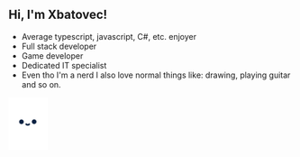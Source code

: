 ## Hi, I'm Xbatovec!
* Average typescript, javascript, C#, etc. enjoyer
* Full stack developer
* Game developer
* Dedicated IT specialist
* Even tho I'm a nerd I also love normal things like: drawing, playing guitar and so on.

<a href="https://github.com/Xbatovec/Xbatovec/blob/master/Thx.md"><img src="https://github.com/Xbatovec/Xbatovec/blob/master/ghost.gif?raw=true" style="width: 70px"></a>

